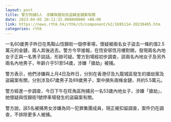 ```yaml
---
layout: post
title: 警方拘捕5人　涉嫌與搶劫及盜竊金鏈案有關
date: 2023-04-05 20:11:33.000000000 +08:00
link: https://news.rthk.hk/rthk/ch/component/k2/1695114-20230405.htm
categories: rthk
---
```


一名60歲男子昨日在馬鞍山恆錦街一個停車場，懷疑被兩名女子盜去一條約值2.5萬元的金鏈，兩人其後逃去。警方今早接報，在恆安邨恆月樓對開，發現兩名內地女子正與一名男子談話，形跡可疑。警方到場經初步調查，該兩名內地女子及另外兩名內地男子，年齡介乎51至54歲，涉嫌「搶劫」被捕。

警方表示，他們涉嫌與上月4日及昨日，分別在香港仔及九龍城區發生的搶劫案及盜竊案有關，分別涉及67歲男子及89歲男子，案中損失兩條金鏈，共約5.5萬元。 

警方經進一步調查，今日下午在旺角區拘捕另一名53歲內地女子，涉嫌「搶劫」，她懷疑與恆錦街1號停車場發生的盜竊案有關。

警方說，該5名被捕男女涉嫌為同一犯罪集團成員，現正被扣留調查，案件仍在調查，不排除更多人被捕。
